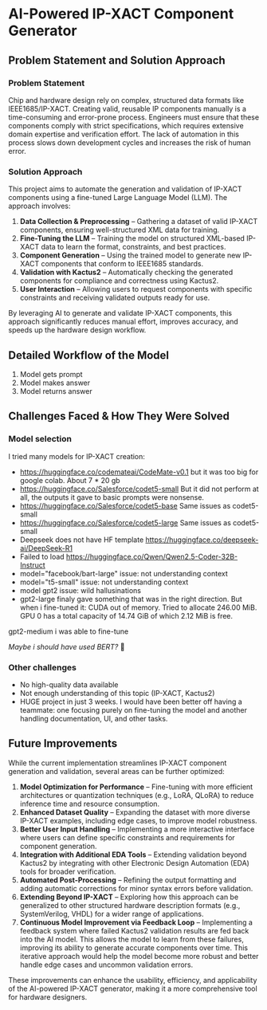 # AI-Powered IP-XACT Component Generator

## Problem Statement and Solution Approach

### Problem Statement
Chip and hardware design rely on complex, structured data formats like IEEE1685/IP-XACT. Creating valid, reusable IP components manually is a time-consuming and error-prone process. Engineers must ensure that these components comply with strict specifications, which requires extensive domain expertise and verification effort. The lack of automation in this process slows down development cycles and increases the risk of human error.

### Solution Approach
This project aims to automate the generation and validation of IP-XACT components using a fine-tuned Large Language Model (LLM). The approach involves:
1. **Data Collection & Preprocessing** – Gathering a dataset of valid IP-XACT components, ensuring well-structured XML data for training.
2. **Fine-Tuning the LLM** – Training the model on structured XML-based IP-XACT data to learn the format, constraints, and best practices.
3. **Component Generation** – Using the trained model to generate new IP-XACT components that conform to IEEE1685 standards.
4. **Validation with Kactus2** – Automatically checking the generated components for compliance and correctness using Kactus2.
5. **User Interaction** – Allowing users to request components with specific constraints and receiving validated outputs ready for use.

By leveraging AI to generate and validate IP-XACT components, this approach significantly reduces manual effort, improves accuracy, and speeds up the hardware design workflow.

## Detailed Workflow of the Model

1. Model gets prompt
2. Model makes answer
3. Model returns answer

## Challenges Faced & How They Were Solved
### Model selection
I tried many models for IP-XACT creation:
* https://huggingface.co/codemateai/CodeMate-v0.1 but it was too big for google colab. About 7 * 20 gb 
* https://huggingface.co/Salesforce/codet5-small But it did not perform at all, the outputs it gave to basic prompts were nonsense.
* https://huggingface.co/Salesforce/codet5-base Same issues as codet5-small
* https://huggingface.co/Salesforce/codet5-large Same issues as codet5-small
* Deepseek does not have HF template https://huggingface.co/deepseek-ai/DeepSeek-R1
* Failed to load https://huggingface.co/Qwen/Qwen2.5-Coder-32B-Instruct
* model="facebook/bart-large" issue: not understanding context
* model="t5-small" issue: not understanding context
* model gpt2 issue: wild hallusinations
* gpt2-large finaly gave something that was in the right direction. But when i fine-tuned it: CUDA out of memory. Tried to allocate 246.00 MiB. GPU 0 has a total capacity of 14.74 GiB of which 2.12 MiB is free.

gpt2-medium i was able to fine-tune

_Maybe i should have used BERT?_ 🤔
### Other challenges  
* No high-quality data available  
* Not enough understanding of this topic (IP-XACT, Kactus2)  
* HUGE project in just 3 weeks. I would have been better off having a teammate: one focusing purely on fine-tuning the model and another handling documentation, UI, and other tasks.

## Future Improvements

While the current implementation streamlines IP-XACT component generation and validation, several areas can be further optimized:

1. **Model Optimization for Performance** – Fine-tuning with more efficient architectures or quantization techniques (e.g., LoRA, QLoRA) to reduce inference time and resource consumption.
2. **Enhanced Dataset Quality** – Expanding the dataset with more diverse IP-XACT examples, including edge cases, to improve model robustness.
3. **Better User Input Handling** – Implementing a more interactive interface where users can define specific constraints and requirements for component generation.
4. **Integration with Additional EDA Tools** – Extending validation beyond Kactus2 by integrating with other Electronic Design Automation (EDA) tools for broader verification.
5. **Automated Post-Processing** – Refining the output formatting and adding automatic corrections for minor syntax errors before validation.
6. **Extending Beyond IP-XACT** – Exploring how this approach can be generalized to other structured hardware description formats (e.g., SystemVerilog, VHDL) for a wider range of applications.
7. **Continuous Model Improvement via Feedback Loop** – Implementing a feedback system where failed Kactus2 validation results are fed back into the AI model. This allows the model to learn from these failures, improving its ability to generate accurate components over time. This iterative approach would help the model become more robust and better handle edge cases and uncommon validation errors.

These improvements can enhance the usability, efficiency, and applicability of the AI-powered IP-XACT generator, making it a more comprehensive tool for hardware designers.

